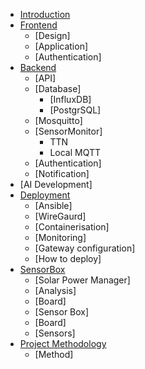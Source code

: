 - [Introduction](introduction.md)
- [Frontend](frontend/README.md)
  - [Design]
  - [Application]
  - [Authentication]
- [Backend](backend/README.md)
  - [API]
  - [Database]
    - [InfluxDB]
    - [PostgrSQL]
  - [Mosquitto]
  - [SensorMonitor]
    - TTN
    - Local MQTT
  - [Authentication]
  - [Notification]
- [AI Development]
- [Deployment](deployment/README.md)
  - [Ansible]
  - [WireGaurd]
  - [Containerisation]
  - [Monitoring]
  - [Gateway configuration]
  - [How to deploy]
- [SensorBox](sensorbox/README.md)
  - [Solar Power Manager]
  - [Analysis]
  - [Board]
  - [Sensor Box]
  - [Board]
  - [Sensors]
- [Project Methodology](projectmethodology/README.md)
  - [Method]
